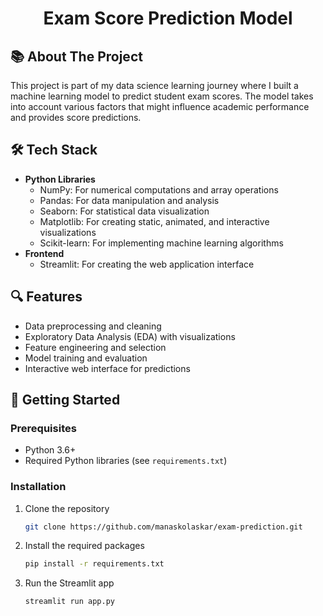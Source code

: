 <h1 align="center"> Exam Score Prediction Model </h1>

## 📚 About The Project
This project is part of my data science learning journey where I built a machine learning model to predict student exam scores. The model takes into account various factors that might influence academic performance and provides score predictions.

## 🛠️ Tech Stack
- **Python Libraries**
  - NumPy: For numerical computations and array operations
  - Pandas: For data manipulation and analysis
  - Seaborn: For statistical data visualization
  - Matplotlib: For creating static, animated, and interactive visualizations
  - Scikit-learn: For implementing machine learning algorithms
- **Frontend**
  - Streamlit: For creating the web application interface

## 🔍 Features
- Data preprocessing and cleaning
- Exploratory Data Analysis (EDA) with visualizations
- Feature engineering and selection
- Model training and evaluation
- Interactive web interface for predictions

## 🚀 Getting Started

### Prerequisites
- Python 3.6+
- Required Python libraries (see `requirements.txt`)

### Installation
1. Clone the repository
   ```sh
   git clone https://github.com/manaskolaskar/exam-prediction.git
   ```
2. Install the required packages
   ```sh
   pip install -r requirements.txt
   ```
3. Run the Streamlit app
   ```sh
   streamlit run app.py
   ```
